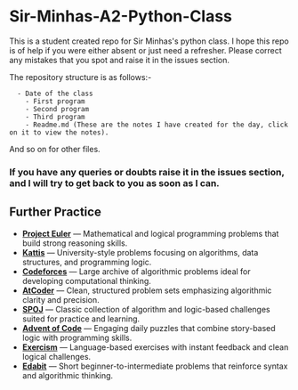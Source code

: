 # Sir-Minhas-A2-Python-Class
This is a student created repo for Sir Minhas's python class. I hope this repo is of help if you were either absent or just need a refresher. Please correct any mistakes that you spot and raise it in the issues section. 

The repository structure is as follows:- 
```
  - Date of the class
    - First program
    - Second program
    - Third program
    - Readme.md (These are the notes I have created for the day, click on it to view the notes). 
```
And so on for other files. 

### If you have any queries or doubts raise it in the issues section, and I will try to get back to you as soon as I can.

## Further Practice
- [**Project Euler**](https://projecteuler.net/) — Mathematical and logical programming problems that build strong reasoning skills.  
- [**Kattis**](https://open.kattis.com/) — University-style problems focusing on algorithms, data structures, and programming logic.  
- [**Codeforces**](https://codeforces.com/) — Large archive of algorithmic problems ideal for developing computational thinking.  
- [**AtCoder**](https://atcoder.jp/) — Clean, structured problem sets emphasizing algorithmic clarity and precision.  
- [**SPOJ**](https://www.spoj.com/) — Classic collection of algorithm and logic-based challenges suited for practice and learning.  
- [**Advent of Code**](https://adventofcode.com/) — Engaging daily puzzles that combine story-based logic with programming skills.  
- [**Exercism**](https://exercism.org/) — Language-based exercises with instant feedback and clean logical challenges.  
- [**Edabit**](https://edabit.com/) — Short beginner-to-intermediate problems that reinforce syntax and algorithmic thinking.  

 


